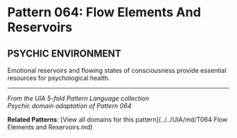 # Pattern 064: Flow Elements And Reservoirs

## PSYCHIC ENVIRONMENT

Emotional reservoirs and flowing states of consciousness provide essential resources for psychological health.

---

*From the UIA 5-fold Pattern Language collection*  
*Psychic domain adaptation of Pattern 064*

**Related Patterns**: [View all domains for this pattern](../../UIA/md/T064 Flow Elements and Reservoirs.md)